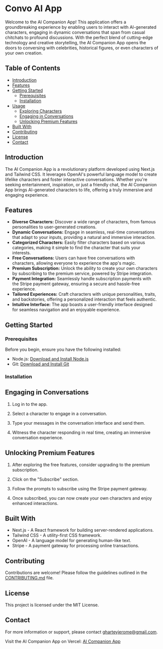 # Convo AI App

Welcome to the AI Companion App! This application offers a groundbreaking experience by enabling users to interact with AI-generated characters, engaging in dynamic conversations that span from casual chitchats to profound discussions. With the perfect blend of cutting-edge technology and creative storytelling, the AI Companion App opens the doors to conversing with celebrities, historical figures, or even characters of your own creation.

## Table of Contents

- [Introduction](#introduction)
- [Features](#features)
- [Getting Started](#getting-started)
  - [Prerequisites](#prerequisites)
  - [Installation](#installation)
- [Usage](#usage)
  - [Exploring Characters](#exploring-characters)
  - [Engaging in Conversations](#engaging-in-conversations)
  - [Unlocking Premium Features](#unlocking-premium-features)
- [Built With](#built-with)
- [Contributing](#contributing)
- [License](#license)
- [Contact](#contact)

## Introduction

The AI Companion App is a revolutionary platform developed using Next.js and Tailwind CSS. It leverages OpenAI's powerful language model to create lifelike characters and foster interactive conversations. Whether you're seeking entertainment, inspiration, or just a friendly chat, the AI Companion App brings AI-generated characters to life, offering a truly immersive and engaging experience.

## Features

- **Diverse Characters:** Discover a wide range of characters, from famous personalities to user-generated creations.
- **Dynamic Conversations:** Engage in seamless, real-time conversations that adapt to your inputs, providing a natural and immersive interaction.
- **Categorized Characters:** Easily filter characters based on various categories, making it simple to find the character that suits your interests.
- **Free Conversations:** Users can have free conversations with characters, allowing everyone to experience the app's magic.
- **Premium Subscription:** Unlock the ability to create your own characters by subscribing to the premium service, powered by Stripe integration.
- **Payment Integration:** Seamlessly handle subscription payments with the Stripe payment gateway, ensuring a secure and hassle-free experience.
- **Tailored Experiences:** Craft characters with unique personalities, traits, and backstories, offering a personalized interaction that feels authentic.
- **Intuitive Interface:** The app boasts a user-friendly interface designed for seamless navigation and an enjoyable experience.

## Getting Started

### Prerequisites

Before you begin, ensure you have the following installed:

- Node.js: [Download and Install Node.js](https://nodejs.org/)
- Git: [Download and Install Git](https://git-scm.com/)

### Installation

## Engaging in Conversations

1. Log in to the app.

2. Select a character to engage in a conversation.

3. Type your messages in the conversation interface and send them.

4. Witness the character responding in real time, creating an immersive conversation experience.

## Unlocking Premium Features

1. After exploring the free features, consider upgrading to the premium subscription.

2. Click on the "Subscribe" section.

3. Follow the prompts to subscribe using the Stripe payment gateway.

4. Once subscribed, you can now create your own characters and enjoy enhanced interactions.

## Built With

- Next.js - A React framework for building server-rendered applications.
- Tailwind CSS - A utility-first CSS framework.
- OpenAI - A language model for generating human-like text.
- Stripe - A payment gateway for processing online transactions.

## Contributing

Contributions are welcome! Please follow the guidelines outlined in the [CONTRIBUTING.md](CONTRIBUTING.md) file.

## License

This project is licensed under the MIT License.

## Contact

For more information or support, please contact [gharteyjerome@gmail.com](mailto:gharteyjerome@gmail.com).

Visit the AI Companion App on Vercel: [AI Companion App](<https://ai-companion-two.vercel.app/>)
